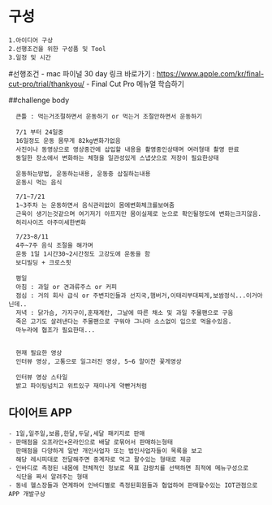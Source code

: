 # 구성
    1.아이디어 구상
    2.선행조건을 위한 구성품 및 Tool
    3.일정 및 시간
    
#선행조건
    - mac 파이널 30 day 링크
    바로가기 : https://www.apple.com/kr/final-cut-pro/trial/thankyou/
    - Final Cut Pro 메뉴얼 
    학습하기

##challenge body

      큰틀 : 먹는거조절하면서 운동하기 or 먹는거 조절안하면서 운동하기
    
      7/1 부터 24일중
      16일정도 운동 몸무게 82kg변화가없음
      사진이나 동영상으로 영상중간에 삽입할 내용을 촬영중인상태며 여러형태 촬영 완료
      동일한 장소에서 변화하는 체형을 일관성있게 스냅샷으로 저장이 필요한상태
      
      운동하는방법, 운동하는내용, 운동중 삽질하는내용
      운동시 먹는 음식
      
      7/1~7/21
      1~3주차 는 운동하면서 음식관리없이 몸에변화체크를보여줌
      근육이 생기는것같으며 여기저기 아프지만 몸이실제로 눈으로 확인될정도에 변화는크지않음.
      허리사이즈 아주미세한변화
      
      7/23~8/11
      4주~7주 음식 조절을 해가며
      운동 1일 1시간30~2시간정도 고강도에 운동을 함
      보디빌딩 + 크로스핏
      
      평일 
      아침 : 과일 or 견과류주스 or 커피
      점심 : 거의 회사 급식 or 주변지인들과 선지국,햄버거,이태리부대찌게,보쌈정식...이거아닌데..
      저녁 : 닭가슴, 가지구이,훈재계란, 그날에 따른 채소 및 과일 주물팬으로 구움
      죽은 고기도 살려낸다는 주물팬으로 구워야 그나마 소스없이 입으로 먹을수있음.
      마누라에 협조가 필요한대...
         
     
      현재 필요한 영상
      인터뷰 영상, 고통으로 일그러진 영상, 5~6 알이찬 꽃게영상
      
      인터뷰 영상 스타일
      밝고 파이팅넘치고 위트있구 재미나게 약빤거처럼
      
## 다이어트 APP
    - 1일,일주일,보름,한달,두달,세달 패키지로 판매
    - 판매점을 오프라인+온라인으로 배달 로묶어서 판매하는형태
      판매점을 다양하게 일반 개인사업자 또는 법인사업자들이 목록을 보고
      해당 레시피대로 전달해주면 중계자로 먹고 팔수있는 형태로 제공
    - 인바디로 측정된 내몸에 전체적인 정보로 목표 감량치를 선택하면 최적에 메뉴구성으로
      식단을 짜서 알려주는 형태
    - 동네 헬스장들과 연계하여 인바디별로 측정된회원들과 협업하여 판매할수있는 IOT관점으로 APP 개발구상
    
      
           